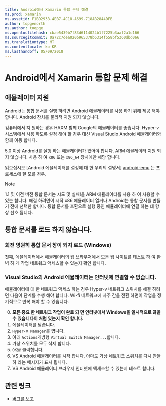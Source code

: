 ```yaml
---
title: Android에서 Xamarin 통합 문제 해결
ms.prod: xamarin
ms.assetid: F1BD293B-4EB7-4C18-A699-718AB2844DFB
author: topgenorth
ms.author: toopge
ms.openlocfilehash: cbae5439b7f83d6114024b1f7225b3aaf2a1d166
ms.sourcegitcommit: 0a72c7dea020b965378b6314f558bf5360dbd066
ms.translationtype: MT
ms.contentlocale: ko-KR
ms.lasthandoff: 05/09/2018
---
```

# <a name="troubleshooting-xamarin-workbooks-on-android"></a>Android에서 Xamarin 통합 문제 해결

## <a name="emulator-support"></a>에뮬레이터 지원

Android는 통합 문서를 실행 하려면 Android 에뮬레이터를 사용 하기 위해 제공 해야 합니다. Android 장치를 물리적 지원 되지 않습니다.

컴퓨터에서 지 원하는 경우 HAXM 함께 Google의 에뮬레이터를 좋습니다.
Hyper-v 시스템에서 사용 하도록 설정 해야 할 경우 대신 Visual Studio Android 에뮬레이터와 함께 이동 합니다.

5.0 이상 Android를 실행 하는 에뮬레이터가 있어야 합니다. ARM 에뮬레이터 지원 되지 않습니다. 사용 하 여 `x86` 또는 `x86_64` 장치에만 해당 합니다.

읽으십시오 [Android 에뮬레이터를 설정에 대 한 우리의 설명서] [ android-emu] 는 프로세스에 잘 모를 경우.

> [!NOTE]
> 1.1 및 이전 버전 통합 문서는 시도 및 실패!을 ARM 에뮬레이터를 사용 하 여 사용할 수 있는 합니다. 해결 하려면이 시작 x86 에뮬레이터 열거나 Android는 통합 문서를 만들기 전에 선택한 합니다. 통합 문서를 호환으로 실행 중인 에뮬레이터에 연결 하는 데 항상 선호 됩니다.

## <a name="workbooks-wont-load"></a>통합 문서를 로드 하지 않습니다.

### <a name="workbook-window-spins-forever-never-loads-windows"></a>회전 영원히 통합 문서 창이 되지 로드 (Windows)

첫째, 에뮬레이터에서 에뮬레이터의 웹 브라우저에서 모든 웹 사이트를 테스트 하 여 완벽 하 게 작업 네트워크 액세스할 수 있는지 확인 합니다.

### <a name="visual-studio-android-emulator-cannot-connect-to-the-internet"></a>Visual Studio의 Android 에뮬레이터는 인터넷에 연결할 수 없습니다.

에뮬레이터에 대 한 네트워크 액세스 하는 경우 Hyper-v 네트워크 스위치를 해결 하려면 다음이 단계를 수행 해야 합니다. Wi-fi 네트워크에 자주 간을 전환 하면이 작업을 정기적으로 반복 해야 할 수 있습니다.

0. **모든 중요 한 네트워크 작업이 완료 되 면 인터넷에서 Windows을 일시적으로 끊을 수 있습니다이 처럼 있는지 확인 합니다.**
1. 에뮬레이터를 닫습니다.
2. `Hyper-V Manager`를 엽니다.
3. 아래 `Actions`개방형 `Virtual Switch Manager...`합니다.
4. 가상 스위치를 모두 삭제 합니다.
5. `OK`을 클릭합니다.
6. VS Android 에뮬레이터를 시작 합니다. 아마도 가상 네트워크 스위치를 다시 만들 하 라는 메시지가 표시 됩니다.
7. VS Android 에뮬레이터 브라우저 인터넷에 액세스할 수 있는지 테스트 합니다.

[android-emu]: https://developer.xamarin.com/guides/android/deployment,_testing,_and_metrics/debug-on-emulator/


## <a name="related-links"></a>관련 링크

- [버그를 보고](~/tools/workbooks/install.md#reporting-bugs)
